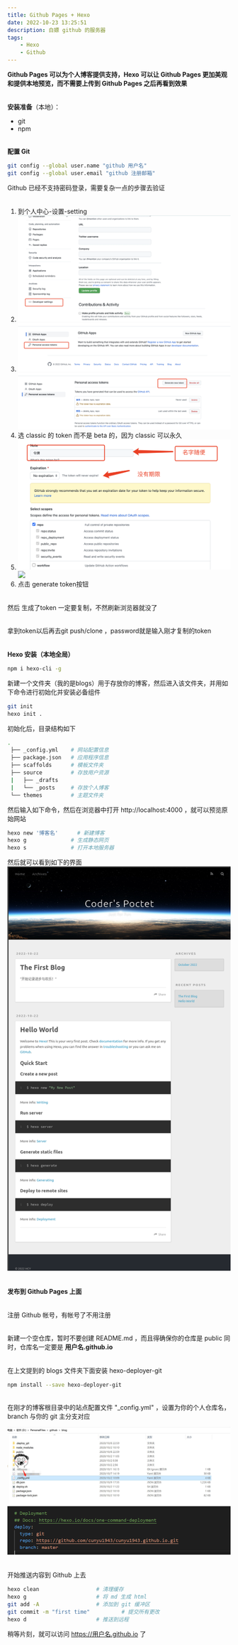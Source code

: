 ```yaml
---
title: Github Pages + Hexo
date: 2022-10-23 13:25:51
description: 白嫖 github 的服务器
tags:
    - Hexo
    - Github
---
```

**Github Pages 可以为个人博客提供支持，Hexo 可以让 Github Pages 更加美观和提供本地预览，而不需要上传到 Github Pages 之后再看到效果**
###### 
**安装准备**（本地）：
- git
- npm
###### 
**配置 Git**
```bash
git config --global user.name "github 用户名"
git config --global user.email "github 注册邮箱"
```
Github 已经不支持密码登录，需要复杂一点的步骤去验证
###### 
1. 到个人中心-设置-setting
2. ![](https://raw.githubusercontent.com/HCY-ASLEEP/picture-bed/main/picture-bed/75e96721a3344ed5b397ec8adfeedb98.png)
3. ![](https://raw.githubusercontent.com/HCY-ASLEEP/picture-bed/main/picture-bed/4eb29e6a9b2c4bf6b2b5db9299b1a393.png)
   ![](https://raw.githubusercontent.com/HCY-ASLEEP/picture-bed/main/picture-bed/3def5390d66a40eab1305013f28383d1.png)
4. 选 classic 的 token 而不是 beta 的，因为 classic 可以永久
5. ![](https://raw.githubusercontent.com/HCY-ASLEEP/picture-bed/main/picture-bed/de366346ddf443fba27a2cda84d9593f.png)
   ![](https://raw.githubusercontent.com/HCY-ASLEEP/picture-bed/main/picture-bed/852ef46dcc3d4018bc79fdac2ed8c917.png)
6. 点击 generate token按钮

###### 
然后 生成了token 一定要复制，不然刷新浏览器就没了
###### 
拿到token以后再去git push/clone ，password就是输入刚才复制的token
###### 
**Hexo 安装（本地全局）**
```bash
npm i hexo-cli -g
```
新建一个文件夹（我的是blogs）用于存放你的博客，然后进入该文件夹，并用如下命令进行初始化并安装必备组件
```bash
git init 
hexo init .
```
初始化后，目录结构如下
```bash
.
 ├── _config.yml 	# 网站配置信息
 ├── package.json 	# 应用程序信息
 ├── scaffolds		# 模板文件夹
 ├── source 		# 存放用户资源
 |   ├── _drafts
 |   └── _posts		# 存放个人博客
 └── themes 		# 主题文件夹
```
然后输入如下命令，然后在浏览器中打开 http://localhost:4000 ，就可以预览原始网站
```bash
hexo new '博客名' 		# 新建博客
hexo g 				# 生成静态网页
hexo s 				# 打开本地服务器
```
然后就可以看到如下的界面
![](https://raw.githubusercontent.com/HCY-ASLEEP/picture-bed/main/picture-bed/2022.10.23.14.48.30.png)
###### 
**发布到 Github Pages 上面**
###### 
注册 Github 帐号，有帐号了不用注册
###### 
新建一个空仓库，暂时不要创建 README.md ，而且得确保你的仓库是 public 同时，仓库名一定要是 **用户名.github.io**
###### 
在上文提到的 blogs 文件夹下面安装 hexo-deployer-git
```bash
npm install --save hexo-deployer-git
```
###### 
在刚才的博客根目录中的站点配置文件 "_config.yml" ，设置为你的个人仓库名，branch 与你的 git 主分支对应

![](https://raw.githubusercontent.com/HCY-ASLEEP/picture-bed/main/picture-bed/v2-376b7a40b8e6a310cc31bd3522ea9a7a_r.jpg)
![](https://raw.githubusercontent.com/HCY-ASLEEP/picture-bed/main/picture-bed/v2-d15b384267cf4fa326c2e2febb1b2b62_r.png)

###### 
开始推送内容到 Github 上去

```bash
hexo clean 					# 清理缓存
hexo g     					# 将 md 生成 html
git add -A 					# 添加到 git 缓冲区
git commit -m "first time"			# 提交所有更改
hexo d     					# 推送到远程
```
稍等片刻，就可以访问 https://用户名.github.io 了





